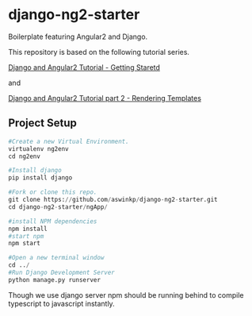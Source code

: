 # django-ng2-starter
Boilerplate featuring Angular2 and Django.

This repository is based on the following tutorial series.

[Django and Angular2 Tutorial - Getting Staretd](https://4sw.in/blog/2016/django-angular2-tutorial/) 

and
 
[Django and Angular2 Tutorial part 2 - Rendering Templates](https://4sw.in/blog/2016/django-angular2-tutorial-part-2/)




## Project Setup
```python
#Create a new Virtual Environment.
virtualenv ng2env
cd ng2env

#Install django
pip install django

#Fork or clone this repo.
git clone https://github.com/aswinkp/django-ng2-starter.git
cd django-ng2-starter/ngApp/

#install NPM dependencies
npm install
#start npm
npm start

#Open a new terminal window
cd ../
#Run Django Development Server
python manage.py runserver
```

Though we use django server npm should be running behind to compile typescript to javascript instantly. 